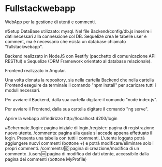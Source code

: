 # Fullstackwebapp

WebApp per la gestione di utenti e commenti.

#Setup
DataBase utilizzato: mysql. Nel file Backend/config/db.js inserire i dati necessari alla connessione col DB.
Sequelize crea le tabelle user e comment, ma è necessario che esista un database chiamato "fullstackwebapp".

Backend realizzato in NodeJS con Restify (pacchetto di comunicazione API RESTful) e Sequelize (ORM Framework orientato al database relazionale).

Frontend realizzato in Angular.

Una volta clonata la repository, sia nella cartella Backend che nella cartella Frontend eseguire da terminale il comando "npm install" per scaricare tutti i moduli necessari.

Per avviare il Backend, dalla sua cartella digitare il comando "node index.js".

Per avviare il Frontend, dalla sua cartella digitare il comando "ng serve".

Aprire la webapp all'indirizzo http://localhost:4200/login

#Schermate 
/login: pagina iniziale di login 
/register: pagina di registrazione nuovo utente.
/comments: pagina alla quale si accede appena effettuato il login. Presenta una tabella con tutti i commenti. L'utente loggato potrà aggiungere nuovi commenti (bottone +) e potrà modificare/eliminare solo i propri commenti.
/comments/:id: pagina di creazione/modifica di un commento.
/users:id: pagina di modifica dei dati utente, accessibile dalla pagina dei commenti (bottone MyProfile)

